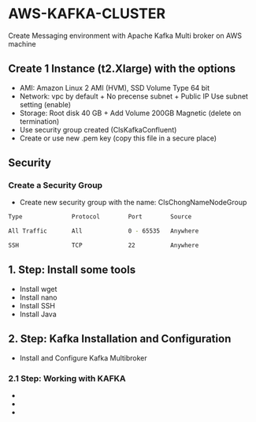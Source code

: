 # AWS-KAFKA-CLUSTER
Create Messaging environment with Apache Kafka Multi broker on AWS machine


## Create 1 Instance (t2.Xlarge) with the options
* AMI: Amazon Linux 2 AMI (HVM), SSD Volume Type 64 bit
* Network: vpc by default + No precense subnet + Public IP Use subnet  setting (enable)
* Storage: Root disk 40 GB + Add Volume 200GB Magnetic (delete on termination)
* Use security group created (ClsKafkaConfluent)
* Create or use new .pem key (copy this file in a secure place)

## Security

### Create a Security Group

* Create new security group with the name: ClsChongNameNodeGroup
```bash
Type              Protocol        Port        Source

All Traffic       All             0 - 65535   Anywhere   

SSH               TCP             22          Anywhere
```

## 1. Step: Install some tools
  * Install wget
  * Install nano
  * Install SSH
  * Install Java

## 2. Step: Kafka Installation and Configuration
  * Install and Configure Kafka Multibroker 
  
### 2.1 Step: Working with KAFKA
  *  
  * 
  *  
  

